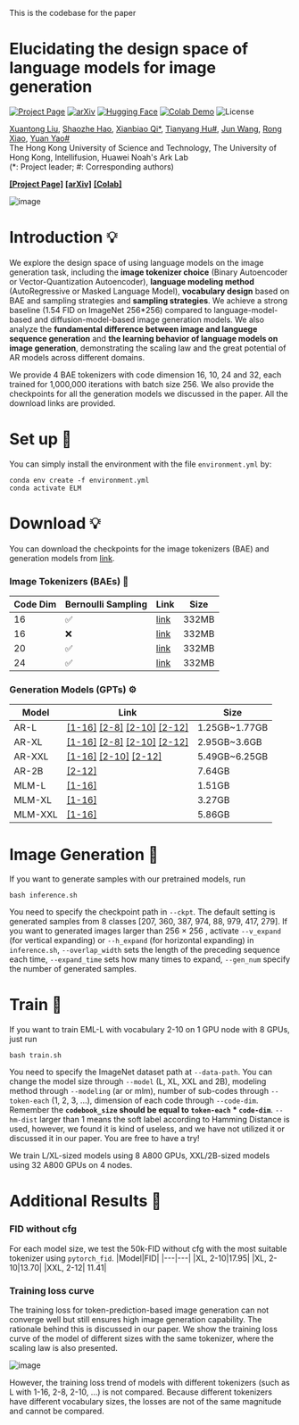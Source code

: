 This is the codebase for the paper

# Elucidating the design space of language models for image generation

[![Project Page](https://img.shields.io/badge/Webpage-0054a6?logo=Google%20chrome&logoColor=white)](https://Pepper-lll.github.io/LMforImageGeneration/)
[![arXiv](https://img.shields.io/badge/arXiv-2410.16257%20-b31b1b)](https://arxiv.org/abs/2410.16257)
[![Hugging Face](https://img.shields.io/badge/%F0%9F%A4%97%20Hugging%20Face-ELM-blue)](https://huggingface.co/xuantonglll/ELM)
[![Colab Demo](https://colab.research.google.com/assets/colab-badge.svg)](https://colab.research.google.com/drive/1l7FRzS8HSlmSjpVJW7mOfsV2GJWtmGsR?usp=sharing)
![License](https://img.shields.io/github/license/haoosz/ConceptExpress?color=lightgray)

[Xuantong Liu](https://github.com/Pepper-lll), [Shaozhe Hao](https://haoosz.github.io/), [Xianbiao Qi*](https://scholar.google.com/citations?user=odjSydQAAAAJ&hl=en), [Tianyang Hu#](https://hu-tianyang.github.io/), [Jun Wang](https://scholar.google.com/citations?user=mX8s9ZgAAAAJ), [Rong Xiao](https://scholar.google.com/citations?user=Zb5wT08AAAAJ&hl=en), [Yuan Yao#](https://yao-lab.github.io/)\
The Hong Kong University of Science and Technology, The University of Hong Kong, Intellifusion, Huawei Noah's Ark Lab\
(*: Project leader; #: Corresponding authors)

[**[Project Page]**](https://Pepper-lll.github.io/LMforImageGeneration/) [**[arXiv]**](https://arxiv.org/abs/2410.16257) [**[Colab]**](https://colab.research.google.com/drive/1l7FRzS8HSlmSjpVJW7mOfsV2GJWtmGsR?usp=sharing)

![image](https://github.com/Pepper-lll/LMforImageGeneration/blob/main/first_pic.png)

# Introduction 💡

We explore the design space of using language models on the image generation task, including the **image tokenizer choice** (Binary Autoencoder or Vector-Quantization Autoencoder), **language modeling method** (AutoRegressive or Masked Language Model), **vocabulary design** based on BAE and sampling strategies and **sampling strategies**. We achieve a strong baseline (1.54 FID on ImageNet 256*256) compared to language-model-based and diffusion-model-based image generation models. We also analyze the **fundamental difference between image and languege sequence generation** and **the learning behavior of language models on image generation**, demonstrating the scaling law and the great potential of AR models across different domains.

We provide 4 BAE tokenizers with code dimension 16, 10, 24 and 32, each trained for 1,000,000 iterations with batch size 256. We also provide the checkpoints for all the generation models we discussed in the paper. All the download links are provided.

# Set up 🔩
You can simply install the environment with the file ```environment.yml``` by:

```
conda env create -f environment.yml
conda activate ELM
```
# Download 💡
You can download the checkpoints for the image tokenizers (BAE) and generation models from [link](https://huggingface.co/xuantonglll/ELM).

### Image Tokenizers (BAEs) 🧩

| Code Dim  | Bernoulli Sampling | Link | Size |
| ------------- | ------------- |-------------|-------------|
| 16  | ✅  | [link](https://huggingface.co/xuantonglll/ELM/resolve/main/bae/bae_16/binaryae_ema.th?download=true) | 332MB |
| 16  | ❌ | [link](https://huggingface.co/xuantonglll/ELM/resolve/main/bae/bae_16_deter/binaryae_ema.th?download=true) | 332MB|
| 20  | ✅  | [link](https://huggingface.co/xuantonglll/ELM/resolve/main/bae/bae_20/binaryae_ema.th?download=true) | 332MB |
| 24  | ✅  | [link](https://huggingface.co/xuantonglll/ELM/resolve/main/bae/bae_24/binaryae_ema.th?download=true)| 332MB |

### Generation Models (GPTs) ⚙️
| Model  | Link | Size |
| ------------- | -------------| -------------|
|AR-L |[[1-16]](https://huggingface.co/xuantonglll/ELM/resolve/main/gpt/L-1-16.pth?download=true)  [[2-8]](https://huggingface.co/xuantonglll/ELM/resolve/main/gpt/L-2-8.pth?download=true) [[2-10]](https://huggingface.co/xuantonglll/ELM/resolve/main/gpt/L-2-10.pth?download=true) [[2-12]](https://huggingface.co/xuantonglll/ELM/resolve/main/gpt/L-2-12.pth?download=true)| 1.25GB~1.77GB|
|AR-XL | [[1-16]](https://huggingface.co/xuantonglll/ELM/resolve/main/gpt/XL-1-16.pth?download=true) [[2-8]](https://huggingface.co/xuantonglll/ELM/resolve/main/gpt/XL-2-8.pth?download=true) [[2-10]](https://huggingface.co/xuantonglll/ELM/resolve/main/gpt/XL-2-10.pth?download=true)  [[2-12]](https://huggingface.co/xuantonglll/ELM/resolve/main/gpt/XL-2-12.pth?download=true) | 2.95GB~3.6GB|
|AR-XXL | [[1-16]](https://huggingface.co/xuantonglll/ELM/resolve/main/gpt/XXL-1-16.pth?download=true) [[2-10]](https://huggingface.co/xuantonglll/ELM/resolve/main/gpt/XXL-2-10.pth?download=true)  [[2-12]](https://huggingface.co/xuantonglll/ELM/resolve/main/gpt/XXL-2-12.pth?download=true) | 5.49GB~6.25GB|
|AR-2B | [[2-12]](https://huggingface.co/xuantonglll/ELM/resolve/main/gpt/2B-2-12.pth?download=true) | 7.64GB|
|MLM-L | [[1-16]](https://huggingface.co/xuantonglll/ELM/resolve/main/gpt/mlmL-1-16.pth?download=true) | 1.51GB|
|MLM-XL | [[1-16]](https://huggingface.co/xuantonglll/ELM/resolve/main/gpt/mlmXL-1-16.pth?download=true) | 3.27GB|
|MLM-XXL | [[1-16]](https://huggingface.co/xuantonglll/ELM/resolve/main/gpt/mlmXXL-1-16.pth?download=true) | 5.86GB|

# Image Generation 🌟
If you want to generate samples with our pretrained models, run
```
bash inference.sh
```
You need to specify the checkpoint path in ```--ckpt```. The default setting is generated samples from 8 classes [207, 360, 387, 974, 88, 979, 417, 279].
If you want to generated images larger than 256 $\times$ 256
, activate ```--v_expand``` (for vertical expanding) or ```--h_expand``` (for horizontal expanding) in ```inference.sh```, ```--overlap_width``` sets the length of the preceding sequence each time, ```--expand_time``` sets how many times to expand, ```--gen_num``` specify the number of generated samples.


# Train 🌟
If you want to train EML-L with vocabulary 2-10 on 1 GPU node with 8 GPUs, just run
```
bash train.sh
```
You need to specify the ImageNet dataset path at ```--data-path```. You can change the model size through ```--model``` (L, XL, XXL and 2B), modeling method through ```--modeling``` (ar or mlm), number of sub-codes through ```--token-each``` (1, 2, 3, ...), dimension of each code through ```--code-dim```. Remember the **```codebook_size``` should be equal to 
```token-each``` *  ```code-dim```**. ```--hm-dist``` larger than 1 means the soft label according to Hamming Distance is used, however, we found it is kind of useless, and we have not utilized it or discussed it in our paper. You are free to have a try!

We train L/XL-sized models using 8 A800 GPUs, XXL/2B-sized models using 32 A800 GPUs on 4 nodes.

# Additional Results 🌟
### FID without cfg
For each model size, we test the 50k-FID without cfg with the most suitable tokenizer using ```pytorch_fid```.
|Model|FID|
|---|---|
|XL, 2-10|17.95|
|XL, 2-10|13.70|
|XXL, 2-12| 11.41|

### Training loss curve
The training loss for token-prediction-based image generation can not converge  well but still ensures high image generation capability. The rationale behind this is discussed in our paper.
We show the training loss curve of the model of different sizes with the same tokenizer, where the scaling law is also presented.

![image](https://github.com/Pepper-lll/LMforImageGeneration/blob/main/losses2-12.png)

However, the training loss trend of models with different tokenizers (such as L with 1-16, 2-8, 2-10, ...) is not compared. Because different tokenizers have different vocabulary sizes, the losses are not of the same magnitude and cannot be compared.
